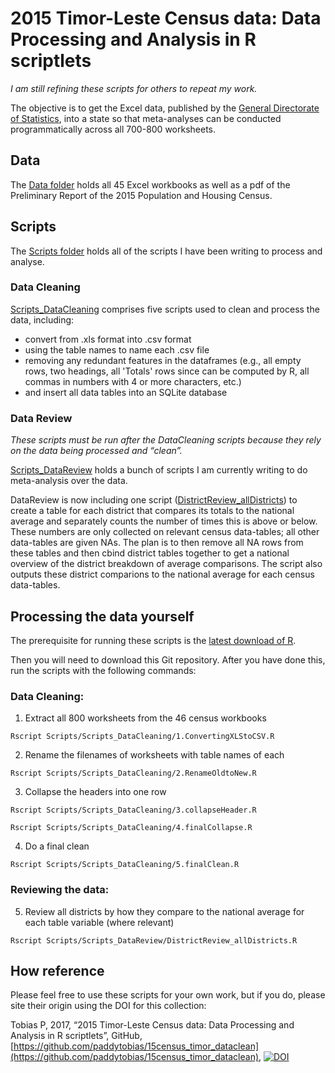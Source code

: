 # 2015 Timor-Leste Census data: Data Processing and Analysis in R scriptlets

*I am still refining these scripts for others to repeat my work.* 


The objective is to get the Excel data, published by the [General Directorate of Statistics](http://www.statistics.gov.tl/category/publications/census-publications/2015-census-publications/), into a state so that meta-analyses can be conducted programmatically across all 700-800 worksheets. 

## Data
The [Data folder](https://github.com/paddytobias/15census_timor_dataclean/tree/master/data) holds all 45 Excel workbooks as well as a pdf of the Preliminary Report of the 2015 Population and Housing Census.

## Scripts

The [Scripts folder](https://github.com/paddytobias/15census_timor_dataclean/tree/master/Scripts) holds all of the scripts I have been writing to process and analyse.

### Data Cleaning
[Scripts_DataCleaning](https://github.com/paddytobias/15census_timor_dataclean/tree/master/Scripts/Scripts_DataCleaning) comprises five scripts used to clean and process the data, including:
* convert from .xls format into .csv format
* using the table names to name each .csv file
* removing any redundant features in the dataframes (e.g., all empty rows, two headings, all 'Totals' rows since can be computed by R, all commas in numbers with 4 or more characters, etc.)
* and insert all data tables into an SQLite database

### Data Review
*These scripts must be run after the DataCleaning scripts because they rely on the data being processed and “clean”.* 

[Scripts_DataReview](https://github.com/paddytobias/15census_timor_dataclean/tree/master/Scripts/Scripts_DataReview) holds a bunch of scripts I am currently writing to do meta-analysis over the data. 

DataReview is now including one script ([DistrictReview_allDistricts](https://github.com/paddytobias/15census_timor_dataclean/blob/master/Scripts/Scripts_DataReview/DistrictReview_allDistricts.R)) to create a table for each district that compares its totals to the national average and separately counts the number of times this is above or below. These numbers are only collected on relevant census data-tables; all other data-tables are given NAs. The plan is to then remove all NA rows from these tables and then cbind district tables together to get a national overview of the district breakdown of average comparisons. The script also outputs these district comparions to the national average for each census data-tables.


## Processing the data yourself

The prerequisite for running these scripts is the [latest download of R](https://cran.r-project.org/mirrors.html).

Then you will need to download this Git repository. After you have done this, run the scripts with the following commands:

### Data Cleaning: 
1. Extract all 800 worksheets from the 46 census workbooks

`Rscript Scripts/Scripts_DataCleaning/1.ConvertingXLStoCSV.R`

2. Rename the filenames of worksheets with table names of each

`Rscript Scripts/Scripts_DataCleaning/2.RenameOldtoNew.R`

3. Collapse the headers into one row

`Rscript Scripts/Scripts_DataCleaning/3.collapseHeader.R`

`Rscript Scripts/Scripts_DataCleaning/4.finalCollapse.R`

4. Do a final clean

`Rscript Scripts/Scripts_DataCleaning/5.finalClean.R`

### Reviewing the data:
 
5. Review all districts by how they compare to the national average for each table variable (where relevant)

`Rscript Scripts/Scripts_DataReview/DistrictReview_allDistricts.R`

## How reference

Please feel free to use these scripts for your own work, but if you do, please site their origin using the DOI for this collection:

Tobias P, 2017, “2015 Timor-Leste Census data: Data Processing and Analysis in R scriptlets”, GitHub, [https://github.com/paddytobias/15census_timor_dataclean](https://github.com/paddytobias/15census_timor_dataclean), 
[![DOI](https://zenodo.org/badge/96260480.svg)](https://zenodo.org/badge/latestdoi/96260480)


